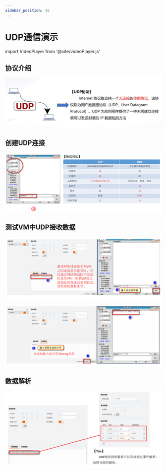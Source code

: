 ```yaml
---
sidebar_position: 16
---
```


# UDP通信演示

import VideoPlayer from '@site/videoPlayer.js'

<VideoPlayer src="http://xian-vforum.oss-cn-hangzhou.aliyuncs.com/2022-07-15_3sqdCCw72B_UDP%E9%80%9A%E4%BF%A1%E6%BC%94%E7%A4%BA_x264.mp4"/>

## 协议介绍

![](image.png)

## 创建UDP连接

![](image-1.png)

## 测试VM中UDP接收数据

![](image-2.png)

![](image-3.png)

## 数据解析

![](image-4.png)








